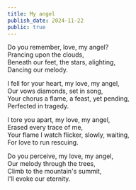 ```yaml
---
title: My angel
publish_date: 2024-11-22
public: true
---
```


Do you remember, love, my angel?  
Prancing upon the clouds,  
Beneath our feet, the stars, alighting,  
Dancing our melody.  

I fell for your heart, my love, my angel,  
Our vows diamonds, set in song,  
Your chorus a flame, a feast, yet pending,  
Perfected in tragedy.  

I tore you apart, my love, my angel,  
Erased every trace of me,  
Your flame I watch flicker, slowly, waiting,  
For love to run rescuing.  

Do you perceive, my love, my angel,  
Our melody through the trees,  
Climb to the mountain's summit,  
I'll evoke our eternity.  
